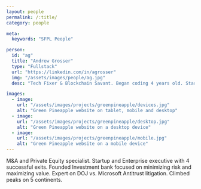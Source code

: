 ```yaml
---
layout: people
permalink: /:title/
category: people

meta:
  keywords: "SFPL People"

person:
  id: "ag"
  title: "Andrew Grosser"
  type: "Fullstack"
  url: "https://linkedin.com/in/agrosser"
  img: "/assets/images/people/ag.jpg"
  desc: "Tech Fixer & Blockchain Savant. Began coding 4 years old. Started Quantum Cryptography in Australia. Built 7 figure business from the ground. Facilitated C round investment. Avid teacher and mentor. Hedge fund, AI & BCI algorithm builder. Business consultant with over 15 years in startups and enterprise. Well versed and consult in block-chain."

images:
  - image:
    url: "/assets/images/projects/greenpineapple/devices.jpg"
    alt: "Green Pineapple website on tablet, mobile and desktop"
  - image:
    url: "/assets/images/projects/greenpineapple/desktop.jpg"
    alt: "Green Pineapple website on a desktop device"
  - image:
    url: "/assets/images/projects/greenpineapple/mobile.jpg"
    alt: "Green Pineapple website on a mobile device"
---
```

<p>M&A and Private Equity specialist. Startup and Enterprise executive with 4 successful exits. Founded Investment bank focused on minimizing risk and maximizing value. Expert on DOJ vs. Microsoft Antitrust litigation. Climbed peaks on 5 continents.</p>
